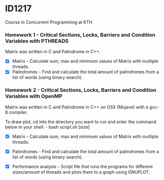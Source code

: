 # ID1217
Course in Concurrent Programming at KTH
### Homework 1 - Critical Sections, Locks, Barriers and Condition Variables with PTHREADS
Matrix was written in C and Palindrome in C++.
- [x] Matrix - Calculate sum, max and minimum values of Matrix with multiple threads.
- [x] Palindromes - Find and calculate the total amount of palindromes from a list of words (using binary search).

### Homework 2 - Critical Sections, Locks, Barriers and Condition Variables with OpenMP
Matrix was written in C and Palindrome in C++ on OSX (Mojave) with a gcc-8 compiler. 

To draw plot, cd into the directory you want to run and enter the command below in your shell: - bash script.sh [size] 

- [x] Matrix - Calculate sum, max and minimum values of Matrix with multiple threads.
- [x] Palindromes - Find and calculate the total amount of palindromes from a list of words (using binary search).
- [x] Performance analysis - Script file that runs the programs for different sizes/amount of threads and plots them to a graph using GNUPLOT.

